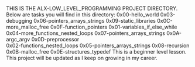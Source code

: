 THIS IS THE ALX-LOW_LEVEL_PROGRAMMING PROJECT DIRECTORY.
Below are tasks you will find in this directory:
0x00-hello_world              0x03-debugging                    0x06-pointers_arrays_strings  0x09-static_libraries  0x0C-more_malloc_free    0x0F-function_pointers
0x01-variables_if_else_while  0x04-more_functions_nested_loops  0x07-pointers_arrays_strings  0x0A-argc_argv         0x0D-preprocessor        
0x02-functions_nested_loops   0x05-pointers_arrays_strings      0x08-recursion                0x0B-malloc_free       0x0E-structures_typedef
This is a beginner level lesson. This project will be updated as I keep on growing in my career.
